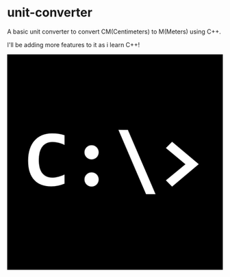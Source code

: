 # unit-converter
A basic unit converter to convert CM(Centimeters) to M(Meters) using C++.

I'll be adding more features to it as i learn C++!

![Cli](CommandLineIcon.png)